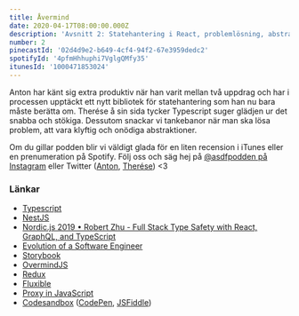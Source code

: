 ```yaml
---
title: Åvermind
date: 2020-04-17T08:00:00.000Z
description: 'Avsnitt 2: Statehantering i React, problemlösning, abstraktioner och att vara klyftig.'
number: 2
pinecastId: '02d4d9e2-b649-4cf4-94f2-67e3959dedc2'
spotifyId: '4pfmHhhuphi7VglgQMfy35'
itunesId: '1000471853024'
---
```


Anton har känt sig extra produktiv när han varit mellan två uppdrag och har i processen upptäckt ett nytt bibliotek för statehantering som han nu bara måste berätta om. Therése å sin sida tycker Typescript suger glädjen ur det snabba och stökiga. Dessutom snackar vi tankebanor när man ska lösa problem, att vara klyftig och onödiga abstraktioner.

Om du gillar podden blir vi väldigt glada för en liten recension i iTunes eller en prenumeration på Spotify. Följ oss och säg hej på [@asdfpodden på Instagram](https://www.instagram.com/asdfpodden/) eller Twitter ([Anton](https://twitter.com/Awnton), [Therése](https://twitter.com/tkomstadius)) &lt;3

### Länkar

- [Typescript](https://www.typescriptlang.org/)
- [NestJS](https://nestjs.com/)
- [Nordic.js 2019 • Robert Zhu - Full Stack Type Safety with React, GraphQL, and TypeScript](https://www.youtube.com/watch?v=2zfkCJIob28)
- [Evolution of a Software Engineer](https://medium.com/@webseanhickey/the-evolution-of-a-software-engineer-db854689243)
- [Storybook](https://storybook.js.org/)
- [OvermindJS](https://overmindjs.org/)
- [Redux](https://redux.js.org/)
- [Fluxible](https://fluxible.io/)
- [Proxy in JavaScript](https://developer.mozilla.org/en-US/docs/Web/JavaScript/Reference/Global_Objects/Proxy)
- [Codesandbox](https://codesandbox.io/) ([CodePen](https://codepen.io/), [JSFiddle](https://jsfiddle.net/))

